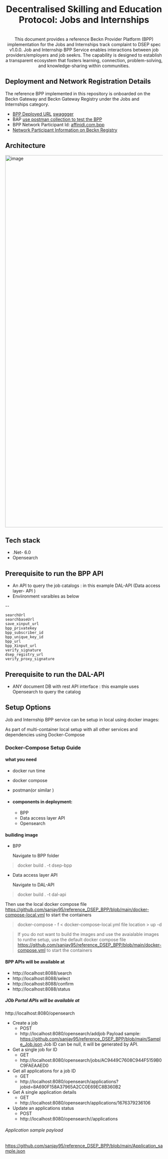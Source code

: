 <div align="center">

# Decentralised Skilling and Education Protocol: Jobs and Internships



</br>
This document provides a reference Beckn Provider Platform (BPP) implementation for the Jobs and Internships track complaint to DSEP spec v1.0.0.
Job and Internship BPP Service enables  interactions between job providers/employers and job seekrs. The capability is designed to establish a transparent ecosystem that fosters learning, connection, problem-solving, and knowledge-sharing within communities.

</div>

## Deployment and Network Registration Details
The reference BPP implemented in this repository is onboarded on the Beckn Gateway and Beckn Gateway Registry under the Jobs and Internships category.
- [BPP Deployed URL](https://6vs8xnx5i7.execute-api.ap-south-1.amazonaws.com/dsep) [swaggger](https://6vs8xnx5i7.execute-api.ap-south-1.amazonaws.com/dsep/swagger/index.html)
- BAP [use postman collection to test the BPP](https://github.com/beckn/DSEP-Specification/blob/master/artefacts/postman-collections/jobs-internships/jobs-internships-postman-collection.json)
- BPP Network Participant Id: [affinidi.com.bpp](https://github.com/affinidi/reference-api-dsep-jobs-bpp)
- [Network Participant Information on Beckn Registry](https://registry.becknprotocol.io/network_participants/search/Affinidi/network_participants/show/359)


## Architecture

  <img width="1188" alt="image" src="https://user-images.githubusercontent.com/125359926/221154141-80eef096-80e8-40d1-87f2-0d94c9973dcb.png">


## Tech stack

-   .Net- 6.0 
-   Opensearch


## Prerequisite to run the BPP API

-   An API to query the job catalogs : in this example DAL-API (Data access layer- API ) 
-   Enviironment varaibles as below 

  --

    searchUrl
    searchbaseUrl
    save_xinput_url
    bpp_privatekey
    bpp_subscriber_id
    bpp_unique_key_id
    bpp_url
    bpp_Xinput_url
    verify_signature
    dsep_registry_url
    verify_proxy_signature
    
## Prerequisite to run the DAL-API

- ANY document DB with rest API interface : this example uses Opensearch to query the catalog

## Setup Options

Job and Internship BPP service can be setup in local using docker images:

<summary>As part of multi-container local setup with all other services and dependencies using Docker-Compose</summary>

### Docker-Compose Setup Guide
#### what you need 
- docker run time
- docker compose
- postman(or similar )

- #### components in deployment: 

  - BPP
  - Data access layer API 
  - Opensearch 

  
#### builiding image 
- BPP 

  Navigate to BPP folder 

> docker build . -t dsep-bpp

- Data access layer API  
  
  Navigate to DAL-API 
  
 > docker build . -t dal-api

 Then use the local docker compose file https://github.com/sanjay95/reference_DSEP_BPP/blob/main/docker-compose-local.yml
to start the containers

> docker-compose - f < docker-compose-local.yml file location > up -d 

> If you do not want to build the images and use the avaialable images to runthe setup, use the default docker compose file 
https://github.com/sanjay95/reference_DSEP_BPP/blob/main/docker-compose.yml
to start the containers 

#### BPP APIs will be available at 
- http://localhost:8088/search
- http://localhost:8088/select
- http://localhost:8088/confirm
- http://localhost:8088/status

##### JOb Portal APIs will be available at 
http://localhost:8080/opensearch


- Create a job 
  - POST
  - http://localhost:8080/opensearch/addjob
    Payload sample:   https://github.com/sanjay95/reference_DSEP_BPP/blob/main/Sample_Job.json
    Job ID can be null, it will be generated by API.
- Get a single job for  ID
  - GET
  - http://localhost:8080/opensearch/jobs/AC9449C7608C944F5159B0C9FAEAAED0
- Get all applications for a job ID
  - GET
  - http://localhost:8080/opensearch/applications?jobid=8A690F158A37965A2CC0E69EC8B360B2
- Get A single application details
  - GET
  - http://localhost:8080/opensearch/applications/1676379236106
- Update an applications status
  - POST
  - http://localhost:8080/opensearch//applications

###### Application sample payload 
https://github.com/sanjay95/reference_DSEP_BPP/blob/main/Application_sample.json







